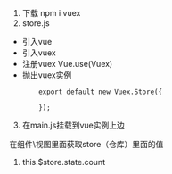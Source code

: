 1. 下载  npm i vuex
2.  store.js

- 引入vue
- 引入vuex
- 注册vuex  Vue.use(Vuex)
- 抛出vuex实例
    ```
        export default new Vuex.Store({

        });
    ```
3. 在main.js挂载到vue实例上边


在组件\视图里面获取store（仓库）里面的值

1. this.$store.state.count 